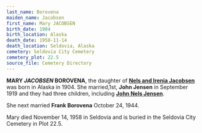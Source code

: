 ```yaml
---
last_name: Borovena
maiden_name: Jacobsen
first_name: Mary JACOBSEN
birth_date: 1904
birth_location: Alaska
death_date: 1958-11-14
death_location: Seldovia, Alaska
cemetery: Seldovia City Cemetery
cemetery_plot: 22.5
source_file: Cemetery Directory
---
```

**MARY *JACOBSEN* BOROVENA**, the daughter of [**Nels and Irenia Jacobsen**](./Jacobsen_Nels_John.md) was born in Alaska in 1904.  She married,1st, **John Jensen** in September 1919 and they had three children, including [**John Nels Jensen**](./Jensen_John_Nels.md). 

She next married **Frank Borovena** October 24, 1944. 

Mary died November 14, 1958 in Seldovia and is buried in the Seldovia City Cemetery in Plot 22.5.  

